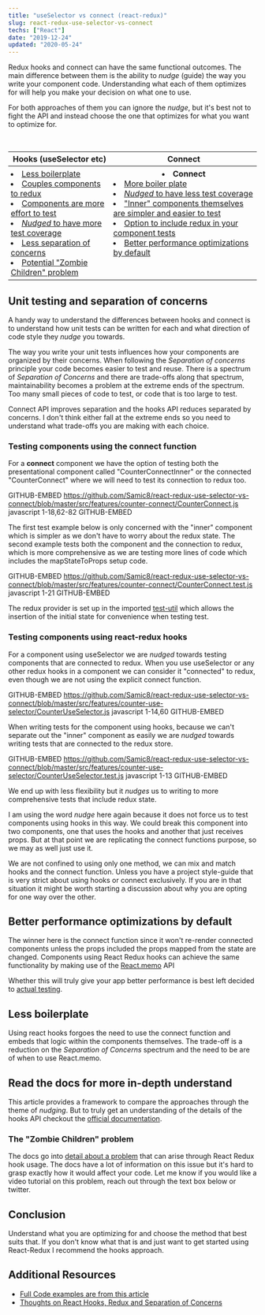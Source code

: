 ```yaml
---
title: "useSelector vs connect (react-redux)"
slug: react-redux-use-selector-vs-connect
techs: ["React"]
date: "2019-12-24"
updated: "2020-05-24"
---
```


Redux hooks and connect can have the same functional outcomes. The main difference between them is the ability to _nudge_ (guide) the way you write your component code. Understanding what each of them optimizes for will help you make your decision on what one to use.

For both approaches of them you can ignore the _nudge_, but it's best not to fight the API and instead choose the one that optimizes for what you want to optimize for.

<br/>

<table>
  <thead>
    <th class="mobile-table">Hooks (useSelector etc)</th>
    <th class="mobile-table-header">Connect</th>
  </thead>
  <tbody>
    <tr>
      <td style="padding: 5px; vertical-align: top" class="mobile-table">
        <li><a href="#less-boilerplate">Less boilerplate</a></li>
        <li><a href="#testing-components-using-react-redux-hooks">Couples components to redux</a></li>
        <li><a href="#testing-components-using-react-redux-hooks">Components are more effort to test</a></li>
        <li><a href="#testing-components-using-react-redux-hooks"><i>Nudged</i> to have more test coverage</a></li>
        <li><a href="#unit-testing-and-separation-of-concerns">Less separation of concerns</a></li>
        <li><a href="#the-zombie-children-problem">Potential "Zombie Children" problem</a></li>
      </td>
      <td style="padding: 5px; vertical-align: top" class="mobile-table">
        <li class="mobile-table-header-replace" style="text-align: center; font-weight: bold">Connect</li>
        <li><a href="#testing-components-using-the-connect-function">More boiler plate</a></li>
        <li><a href="#testing-components-using-the-connect-function"><i>Nudged</i> to have less test coverage</a></li>
        <li><a href="#testing-components-using-the-connect-function">"Inner" components themselves are simpler and easier to test</a></li>
        <li><a href="#testing-components-using-the-connect-function">Option to include redux in your component tests</a></li>
        <li><a href="#better-performance-optimizations-by-default">Better performance optimizations by default</a></li>
      </td>
    </tr>

  </tbody>
<table>

## Unit testing and separation of concerns

A handy way to understand the differences between hooks and connect is to understand how unit tests can be written for each and what direction of code style they _nudge_ you towards.

The way you write your unit tests influences how your components are organized by their concerns. When following the _Separation of concerns_ principle your code becomes easier to test and reuse. There is a spectrum of _Separation of Concerns_ and there are trade-offs along that spectrum, maintainability becomes a problem at the extreme ends of the spectrum. Too many small pieces of code to test, or code that is too large to test.

Connect API improves separation and the hooks API reduces separated by concerns. I don't think either fall at the extreme ends so you need to understand what trade-offs you are making with each choice.

### Testing components using the connect function

For a **connect** component we have the option of testing both the presentational component called "CounterConnectInner" or the connected "CounterConnect" where we will need to test its connection to redux too.

GITHUB-EMBED https://github.com/Samic8/react-redux-use-selector-vs-connect/blob/master/src/features/counter-connect/CounterConnect.js javascript 1-18,62-82 GITHUB-EMBED

The first test example below is only concerned with the "inner" component which is simpler as we don't have to worry about the redux state. The second example tests both the component and the connection to redux, which is more comprehensive as we are testing more lines of code which includes the mapStateToProps setup code.

GITHUB-EMBED https://github.com/Samic8/react-redux-use-selector-vs-connect/blob/master/src/features/counter-connect/CounterConnect.test.js javascript 1-21 GITHUB-EMBED

The redux provider is set up in the imported [test-util](https://github.com/Samic8/react-redux-use-selector-vs-connect/blob/master/src/test-util.js) which allows the insertion of the initial state for convenience when testing test.

### Testing components using react-redux hooks

For a component using useSelector we are _nudged_ towards testing components that are connected to redux. When you use useSelector or any other redux hooks in a component we can consider it "connected" to redux, even though we are not using the explicit connect function.

GITHUB-EMBED https://github.com/Samic8/react-redux-use-selector-vs-connect/blob/master/src/features/counter-use-selector/CounterUseSelector.js javascript 1-14,60 GITHUB-EMBED

When writing tests for the component using hooks, because we can't separate out the "inner" component as easily we are _nudged_ towards writing tests that are connected to the redux store.

GITHUB-EMBED https://github.com/Samic8/react-redux-use-selector-vs-connect/blob/master/src/features/counter-use-selector/CounterUseSelector.test.js javascript 1-13 GITHUB-EMBED

We end up with less flexibility but it _nudges_ us to writing to more comprehensive tests that include redux state.

I am using the word _nudge_ here again because it does not force us to test components using hooks in this way. We could break this component into two components, one that uses the hooks and another that just receives props. But at that point we are replicating the connect functions purpose, so we may as well just use it.

We are not confined to using only one method, we can mix and match hooks and the connect function. Unless you have a project style-guide that is very strict about using hooks or connect exclusively. If you are in that situation it might be worth starting a discussion about why you are opting for one way over the other.

## Better performance optimizations by default

The winner here is the connect function since it won't re-render connected components unless the props included the props mapped from the state are changed. Components using React Redux hooks can achieve the same functionality by making use of the [React.memo](https://reactjs.org/docs/react-api.html#reactmemo) API

Whether this will truly give your app better performance is best left decided to [actual testing](/article/js-perf-assumptions).

## Less boilerplate

Using react hooks forgoes the need to use the connect function and embeds that logic within the components themselves. The trade-off is a reduction on the _Separation of Concerns_ spectrum and the need to be are of when to use React.memo.

## Read the docs for more in-depth understand

This article provides a framework to compare the approaches through the theme of _nudging_. But to truly get an understanding of the details of the hooks API checkout the [official documentation](https://react-redux.js.org/api/hooks).

### The "Zombie Children" problem

The docs go into [detail about a problem](https://react-redux.js.org/api/hooks#stale-props-and-zombie-children) that can arise through React Redux hook usage. The docs have a lot of information on this issue but it's hard to grasp exactly how it would affect your code. Let me know if you would like a video tutorial on this problem, reach out through the text box below or twitter.

## Conclusion

Understand what you are optimizing for and choose the method that best suits that. If you don't know what that is and just want to get started using React-Redux I recommend the hooks approach.

## Additional Resources

- [Full Code examples are from this article](https://codesandbox.io/s/github/Samic8/react-redux-use-selector-vs-connect)
- [Thoughts on React Hooks, Redux and Separation of Concerns](https://blog.isquaredsoftware.com/2019/07/blogged-answers-thoughts-on-hooks/)
